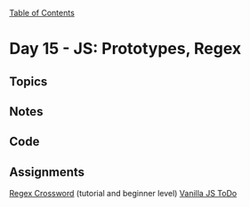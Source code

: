 [Table of Contents](/README.md)

# Day 15 - JS: Prototypes, Regex

## Topics

## Notes
<!-- More detailed notes from class, including whiteboard photos etc -->

## Code
<!-- Make sure to update the XX in the folder name if you uncomment this block-->
<!-- [Code we wrote in class today](https://github.com/TIY-Austin-Front-End-Engineering/Curriculum/tree/master/notes/day-14/code) -->

## Assignments
[Regex Crossword](https://regexcrossword.com/) (tutorial and beginner level)
[Vanilla JS ToDo](https://online.theironyard.com/library/paths/115/units/378/assignments/1271)